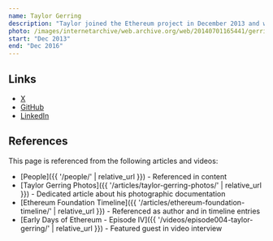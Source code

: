 ```yaml
---
name: Taylor Gerring
description: "Taylor joined the Ethereum project in December 2013 and was one of the founding Directors of the Ethereum Foundation, together with Mihai Alisie and Vitalik Buterin."
photo: /images/internetarchive/web.archive.org/web/20140701165441/gerring-taylor.jpg
start: "Dec 2013"
end: "Dec 2016"
---
```


## Links

- [X](https://x.com/taylorgerring)
- [GitHub](https://github.com/tgerring)
- [LinkedIn](https://www.linkedin.com/in/taylorgerring/)

## References

This page is referenced from the following articles and videos:

- [People]({{ '/people/' | relative_url }}) - Referenced in content
- [Taylor Gerring Photos]({{ '/articles/taylor-gerring-photos/' | relative_url }}) - Dedicated article about his photographic documentation
- [Ethereum Foundation Timeline]({{ '/articles/ethereum-foundation-timeline/' | relative_url }}) - Referenced as author and in timeline entries
- [Early Days of Ethereum - Episode IV]({{ '/videos/episode004-taylor-gerring/' | relative_url }}) - Featured guest in video interview
